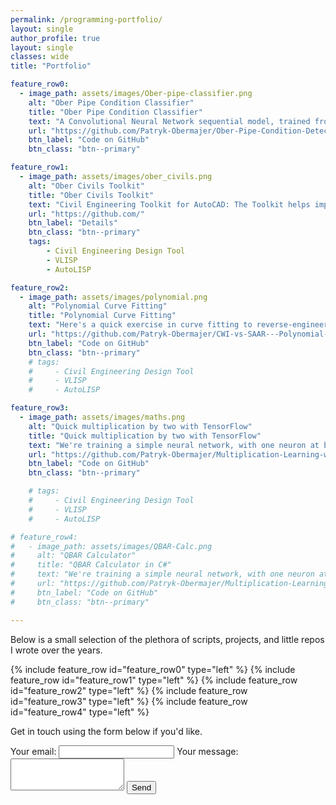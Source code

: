```yaml
---
permalink: /programming-portfolio/
layout: single
author_profile: true
layout: single
classes: wide
title: "Portfolio"

feature_row0:
  - image_path: assets/images/Ober-pipe-classifier.png
    alt: "Ober Pipe Condition Classifier"
    title: "Ober Pipe Condition Classifier"
    text: "A Convolutional Neural Network sequential model, trained from scratch on drainage survey footage. We are using Keras library for image classification based on condition of the drains and then export it as a Tensor Flow Lite model. "
    url: "https://github.com/Patryk-Obermajer/Ober-Pipe-Condition-Detector"
    btn_label: "Code on GitHub"
    btn_class: "btn--primary"

feature_row1:
  - image_path: assets/images/ober_civils.png
    alt: "Ober Civils Toolkit"
    title: "Ober Civils Toolkit"
    text: "Civil Engineering Toolkit for AutoCAD: The Toolkit helps improve efficiency of civil engineering tasks within AutoCAD, focusing on the day-to-day needs of residential engineers. It streamlines a wide range of routine tasks and also offers automation for various non-residential but essential operations. It is widely adopted by numerous civil and residential-structural engineers in the field."
    url: "https://github.com/"
    btn_label: "Details"
    btn_class: "btn--primary"
    tags:
        - Civil Engineering Design Tool
        - VLISP
        - AutoLISP

feature_row2:
  - image_path: assets/images/polynomial.png
    alt: "Polynomial Curve Fitting"
    title: "Polynomial Curve Fitting"
    text: "Here's a quick exercise in curve fitting to reverse-engineer an old CWI/SAAR plot from NERC (1975) Flood Studies Report (FSR) - Plot of catchment wetness index, CWI, against mean annual rainfall, SAAR. We aim to replace repetitive graph referencing with a single equation. We work out a polynomial expression that will get the CWI value for a given SAAR. All we are using is pandas, numpy, and matplotlib for the plots."
    url: "https://github.com/Patryk-Obermajer/CWI-vs-SAAR---Polynomial-Interpolation/"
    btn_label: "Code on GitHub"
    btn_class: "btn--primary"
    # tags:
    #     - Civil Engineering Design Tool
    #     - VLISP
    #     - AutoLISP

feature_row3:
  - image_path: assets/images/maths.png
    alt: "Quick multiplication by two with TensorFlow"
    title: "Quick multiplication by two with TensorFlow"
    text: "We're training a simple neural network, with one neuron at both the input and output, to double numbers in NumPy arrays, multiplying them by 2. It obviously learns to do this for any new numbers it encounters, without ever seeing the multiplication formula."
    url: "https://github.com/Patryk-Obermajer/Multiplication-Learning-with-Keras"
    btn_label: "Code on GitHub"
    btn_class: "btn--primary"

    # tags:
    #     - Civil Engineering Design Tool
    #     - VLISP
    #     - AutoLISP

# feature_row4:
#   - image_path: assets/images/QBAR-Calc.png
#     alt: "QBAR Calculator"
#     title: "QBAR Calculator in C#"
#     text: "We're training a simple neural network, with one neuron at both the input and output, to double numbers in NumPy arrays, multiplying them by 2. It obviously learns to do this for any new numbers it encounters, without ever seeing the multiplication formula."
#     url: "https://github.com/Patryk-Obermajer/Multiplication-Learning-with-Keras"
#     btn_label: "Code on GitHub"
#     btn_class: "btn--primary"

---
```


Below is a small selection of the plethora of scripts, projects, and little repos I wrote over the years.


{% include feature_row id="feature_row0" type="left" %}
<a name="Ober Pipe Condition Classifier"></a>
{% include feature_row id="feature_row1" type="left" %}
<a name="Ober Civils Toolkit"></a>
{% include feature_row id="feature_row2" type="left" %}
<a name="Polynomial Curve Fitting"></a>
{% include feature_row id="feature_row3" type="left" %}
<a name="Quick multiplication"></a>
{% include feature_row id="feature_row4" type="left" %}
<a name="QBAR Calc"></a>

Get in touch using the form below if you'd like.

<form
  action="https://formspree.io/f/mjvnerzy"
  method="POST"
  
>
  <label>
    Your email:
    <input type="email" name="email" required>
  </label>
  <label>
    Your message:
    <textarea name="message" rows="3" required></textarea>
  </label>
  <!-- your other form fields go here -->
  <button type="submit" class="btn btn--primary">Send</button>
</form>
